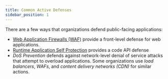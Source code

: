 ```yaml
---
title: Common Active Defenses
sidebar_position: 1
---
```


There are a few ways that organizations defend public-facing applications:

- [Web Application Firewalls (WAF)](waf.md) provide a front-level defense for web applications.
- [Runtime Application Self Protection](asm.md) provides a code API defense
- *DoS Prevention* defends against network-level denial of service attacks that attempt to overload applications. Some organizations use _load balancers_,  _WAFs_, and _content delivery networks (CDN)_ for similar actions.

